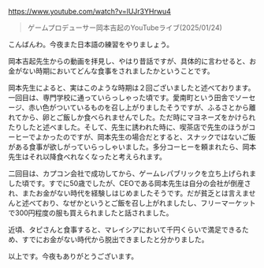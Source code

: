 https://www.youtube.com/watch?v=lUJr3YHrwu4

> ゲームプロデューサー岡本吉起のYouTubeライブ(2025/01/24) 

こんばんわ。今夜また日本語の練習をやりましょう。

岡本吉起先生からの動画を拝見し、やはり昔話ですが、具体的に言わせると、お金がない時期においてどんな食事をされましたかということです。

岡本先生によると、実はこのような時期は２回ございましたと述べております。一回目は、専門学校に通っていらっしゃった頃です。愛南町という田舎でソーセージ、赤い色がついているものを召し上がりましたそうですが、ふるさとから離れてから、卵とご飯しか食べられませんでした。ただ時にマヨネーズをかけられたりしたと述べました。そして、先生に誘われた時に、喫茶店で先生のほうがコーヒーでよかったのですが、岡本先生の場合だとすると、スナックではないご飯がある食事が欲しがっていらっしゃいました。多分コーヒーを頼まれたら、岡本先生はそれ以降食べれなくなったと考えられます。

二回目は、カプコン会社で成功してから、ゲームレパブリックを立ち上げられました頃です。すでに50歳でしたが、CEOである岡本先生は自分の会社が倒産され、またお金がない時代を経験しはじめましたそうです。だが貧乏とは言えませんと述べており、なぜかというとご飯を召し上がれましたし、フリーマーケットで300円程度の服も買えられましたと話されました。

近頃、タピさんと食事すると、マレイシアにおいて千円くらいで満足できるため、すでにお金がない時代から脱出できましたと分かりました。

以上です。今夜もありがとうございます。

